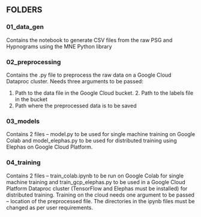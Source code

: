 ## FOLDERS 

###  01_data_gen
Contains the notebook to generate CSV files from the raw PSG and Hypnograms using the MNE Python library

### 02_preprocessing
Contains the .py file to preprocess the raw data on a Google Cloud Dataproc cluster.
Needs three arguments to be passed:
1. Path to the data file in the Google Cloud bucket. 2. Path to the labels file in the bucket
3. Path where the preprocessed data is to be saved

### 03_models
Contains 2 files – model.py to be used for single machine training on Google Colab and model_elephas.py to be used for distributed training using Elephas on Google Cloud Platform.

### 04_training
Contains 2 files – train_colab.ipynb to be run on Google Colab for single machine training and train_gcp_elephas.py to be used in a Google Cloud Platform Dataproc cluster (TensorFlow and Elephas must be installed) for distributed training.
Training on the cloud needs one argument to be passed – location of the preprocessed file.
The directories in the ipynb files must be changed as per user requirements.
